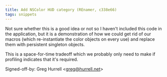 ```yaml
---
title: Add NSColor HUD category (REnamer, c338e66)
tags: snippets
---
```


Not sure whether this is a good idea or not so I haven't included this code in the application, but it is a demonstration of how we could get rid of our macros (which re-instantiate the color objects on every use) and replace them with persistent singleton objects.

This is a space-for-time tradeoff which we probably only need to make if profiling indicates that it's required.

Signed-off-by: Greg Hurrell &lt;greg@hurrell.net&gt;
